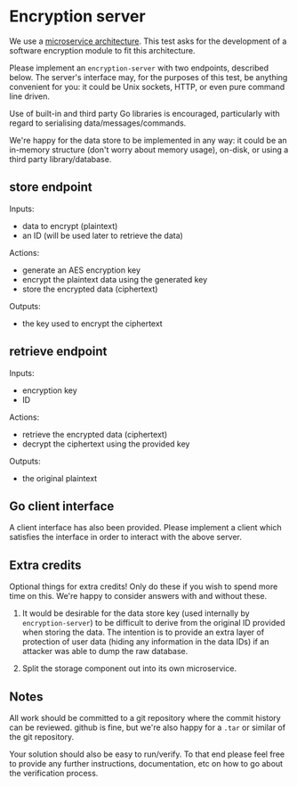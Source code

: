 # Encryption server

We use a [microservice architecture](https://en.wikipedia.org/wiki/Microservices).
This test asks for the development of a software encryption module to fit this
architecture.

Please implement an `encryption-server` with two endpoints, described below. The
server's interface may, for the purposes of this test, be anything convenient
for you: it could be Unix sockets, HTTP, or even pure command line driven.

Use of built-in and third party Go libraries is encouraged, particularly with
regard to serialising data/messages/commands.

We're happy for the data store to be implemented in any way: it could be an
in-memory structure (don't worry about memory usage), on-disk, or using a third
party library/database.

## store endpoint

Inputs:
 - data to encrypt (plaintext)
 - an ID (will be used later to retrieve the data)

Actions:
 - generate an AES encryption key
 - encrypt the plaintext data using the generated key
 - store the encrypted data (ciphertext)

Outputs:
 - the key used to encrypt the ciphertext

## retrieve endpoint

Inputs:
 - encryption key
 - ID

Actions:
 - retrieve the encrypted data (ciphertext)
 - decrypt the ciphertext using the provided key

Outputs:
 - the original plaintext

## Go client interface

A client interface has also been provided. Please implement a client which 
satisfies the interface in order to interact with the above server.

## Extra credits

Optional things for extra credits! Only do these if you wish to spend more
time on this. We're happy to consider answers with and without these.

1. It would be desirable for the data store key (used internally by
   `encryption-server`) to be difficult to derive from the original ID provided
   when storing the data. The intention is to provide an extra layer of
   protection of user data (hiding any information in the data IDs) if an
   attacker was able to dump the raw database.

2. Split the storage component out into its own microservice.

## Notes

All work should be committed to a git repository where the commit history can be
reviewed. github is fine, but we're also happy for a `.tar` or similar of the
git repository.

Your solution should also be easy to run/verify. To that end please feel free to
provide any further instructions, documentation, etc on how to go about the
verification process.
